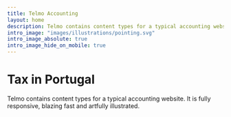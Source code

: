 ```yaml
---
title: Telmo Accounting
layout: home
description: Telmo contains content types for a typical accounting website. It is fully responsive, blazing fast and artfully illustrated.
intro_image: "images/illustrations/pointing.svg"
intro_image_absolute: true
intro_image_hide_on_mobile: true
---
```


# Tax in Portugal

Telmo contains content types for a typical accounting website. It is fully responsive, blazing fast and artfully illustrated.
